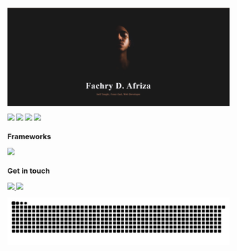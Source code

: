 ![fachryafrz-Banner](/images/banner.png)

<p>
  <img 
    src="https://readme-typing-svg.demolab.com?font=Fira+Code&color=C18B73&width=400&height=30&repeat=false&duration=3000&lines=My name is Fachry Dwi Afriza" 
  />
  <img 
    src="https://readme-typing-svg.demolab.com?font=Fira+Code&color=FFFFFF&width=1000&height=30&repeat=false&duration=3000&lines=I'm a Front-End Web Developer with over 4 years of experience." 
  />
  <img 
    src="https://readme-typing-svg.demolab.com?font=Fira+Code&color=FFFFFF&width=1000&height=30&repeat=false&duration=3000&lines=I have been passionate about creating amazing web applications" 
  />
  <img 
    src="https://readme-typing-svg.demolab.com?font=Fira+Code&color=FFFFFF&width=1000&height=30&repeat=false&duration=3000&lines=with the best user experience." 
  />
</p>

<h3>Frameworks</h3>
<p align="left">
  <img src="https://skillicons.dev/icons?i=laravel,flutter,nextjs,nuxtjs" />
</p>

<h3>Get in touch</h3>
<p align="left">
  <a href="mailto:fachrydwiafriza@gmail.com">
    <img src="https://skillicons.dev/icons?i=gmail" />
  </a>
  <a href="https://linkedin.com/in/fachryafrz/">
    <img src="https://skillicons.dev/icons?i=linkedin" />
  </a>
</p>

<picture>
  <source media="(prefers-color-scheme: dark)" srcset="https://raw.githubusercontent.com/fachryafrz/fachryafrz/output/github-snake-dark.svg" />
  <source media="(prefers-color-scheme: light)" srcset="https://raw.githubusercontent.com/fachryafrz/fachryafrz/output/github-snake.svg" />
  <img alt="github-snake" src="https://raw.githubusercontent.com/fachryafrz/fachryafrz/output/github-snake.svg" />
</picture>
